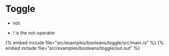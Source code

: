 # Toggle

* not

* ! is the not-operator

{% embed include file="src/examples/booleans/toggle/src/main.rs" %}
{% embed include file="src/examples/booleans/toggle/out.out" %}


